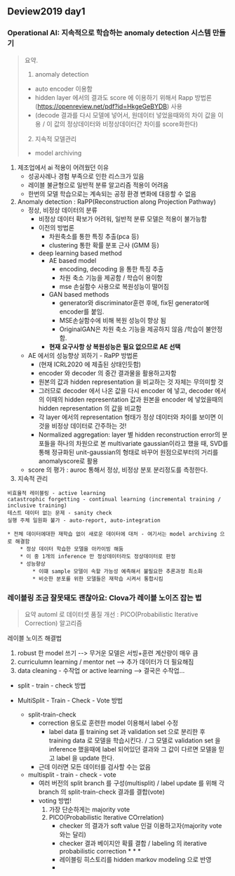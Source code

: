 ## Deview2019 day1
### Operational AI: 지속적으로 학습하는 anomaly detection 시스템 만들기
> 요약.
> 1. anomaly detection
> 	- auto encoder 이용함
> 	- hidden layer 에서의 결과도 score 에 이용하기 위해서 Rapp 방법론(https://openreview.net/pdf?id=HkgeGeBYDB) 사용
> 	- (decode 결과를 다시 모델에 넣어서, 원데이터 넣었을때와의 차이 값을 이용 / 이 값의 정상데이터와 비정상데이터간 차이를 score화한다)
> 2. 지속적 모델관리
> 	- model archiving

1. 제조업에서 ai 적용이 어려웠던 이유
	* 성공사례나 경험 부족으로 인한 리스크가 있음
	* 레이블 불균형으로 일반적 분류 알고리즘 적용이 어려움
	* 한번의 모델 학습으로는 계속되는 공정 환경 변화에 대응할 수 없음
2. Anomaly detection : RaPP(Reconstruction along Projection Pathway)
	* 정상, 비정상 데이터의 분류
		* 비정상 데이터 확보가 어려워, 일반적 분류 모델은 적용이 불가능함
		* 이전의 방법론
			* 차원축소를 통한 특징 추출(pca 등)
			* clustering 통한 확률 분포 근사 (GMM 등)
		* deep learning based method
			* AE based model
				* encoding, decoding 을 통한 특징 추출
				* 차원 축소 기능을 제공함 / 학습이 용이함
				* mse 손실함수 사용으로 복원성능이 떨어짐
			* GAN based methods
				* generator와 discriminator훈련 후에, fix된 generator에 encoder를 붙임.
				* MSE손실함수에 비해 복원 성능이 향상 됨
				* OriginalGAN은 차원 축소 기능을 제공하지 않음 /학습이 불안정함.
			* **현재 요구사항 상 복원성능은 필요 없으므로 AE 선택**
	* AE 에서의 성능향상 꾀하기 - RaPP 방법론
		* (현재 ICRL2020 에 제출된 상태인듯함)
		* encoder 와 decoder 의 중간 결과물을 활용하고자함
		* 원본의 값과 hidden representation 을 비교하는 것 자체는 무의미할 것
		* 그러므로 decoder 에서 나온 값을 다시 encoder 에 넣고, decoder 에서의 이때의 hidden representation 값과 원본을 encoder 에 넣었을때의 hidden representation 의 값을 비교함
		* 각 layer 에서의 representation 형태가 정상 데이터와 차이를 보이면 이것을 비정상 데이터로 간주하는 것!
		* Normalized aggregation: layer 별 hidden reconstruction error의 분포들을 하나의 차원으로 본 multivariate gaussian이라고 했을 때, SVD를 통해 정규화된 unit-gaussian의 형태로 바꾸어 원점으로부터의 거리를 anomalyscore로 활용
	* score 의 평가 : auroc 통해서 정상, 비정상 분포 분리정도를 측정한다.
3. 지속적 관리
```
비효율적 레이블링 - active learning
catastrophic forgetting - continual learning (incremental training / inclusive training)
테스트 데이터 없는 문제 - sanity check
실행 주체 일원화 불가 - auto-report, auto-integration
```
	* 전체 데이터에대한 재학습 없이 새로운 데이터에 대처 - 여기서는 model archiving 으로 해결함
		* 정상 데이터 학습한 모델을 아카이빙 해둠
		* 이 중 1개의 inference 만 정상데이터라도 정상데이터로 판정
		* 성능향상
			* 이떄 sample 모델이 속할 가능성 예측해서 불필요한 추론과정 최소화
			* 비슷한 분포를 위한 모델들은 재학습 시켜서 통합시킴

### 레이블링 조금 잘못돼도 괜찮아요: Clova가 레이블 노이즈 잡는 법
> 요약
> automl 로 데이터셋 품질 개선 : PICO(Probabilistic Iterative Correction) 알고리즘

레이블 노이즈 해결법
1. robust 한 model 쓰기 --> 무거운 모델은 서빙+훈련 계산량이 매우 큼
2. curriculumn learning / mentor net --> 추가 데이터가 더 필요해짐
3. data cleaning - 수작업 or active learning --> 결국은 수작업...
* split - train - check 방법

* MultiSplit - Train - Check - Vote 방법
	* split-train-check
		* correction 용도로 훈련한 model 이용해서 label 수정
			* label data 를 training set 과 validation set 으로 분리한 후 training data 로 모델을 학습시킨다. / 그 모델로 validation set 을 inference 했을때에 label 되어있던 결과와 그 값이 다르면 모델을 믿고 label 을 update 한다.
		* 근데 이러면 모든 데이터를 검사할 수는 없음
	* multisplit - train - check - vote
		* 여러 버전의 split branch 를 구성(multisplit) / label update 를 위해 각 branch 의 split-train-check 결과를 결합(vote)
		* voting 방법!
			1. 가장 단순하게는 majority vote
			2. PICO(Probabilistic Iterative COrrelation)
				- checker 의 결과가 soft value 인걸 이용하고자(majority vote 와는 달리)
				* checker 결과 베이지안 확률 결합 / labeling 의 iterative probabilistic correction
					* 
					* 
					* 
				* 레이블링 히스토리를 hidden markov modeling 으로 반영
				* 





